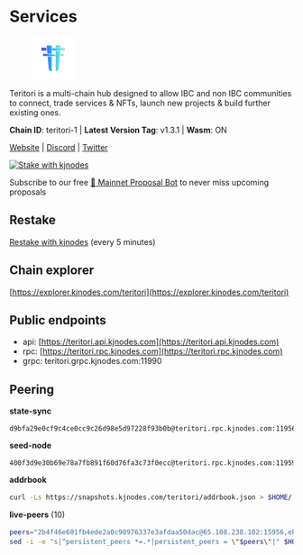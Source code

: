 # Services

<figure><img src="https://raw.githubusercontent.com/kj89/cosmos-images/main/logos/teritori.png" alt=""><figcaption></figcaption></figure>

Teritori is a multi-chain hub designed to allow IBC and non IBC communities  to connect, trade services & NFTs, launch new projects & build further existing ones.

**Chain ID**: teritori-1 | **Latest Version Tag**: v1.3.1 | **Wasm**: ON

[Website](https://teritori.com) | [Discord](https://discord.gg/teritori) | [Twitter](https://twitter.com/TeritoriNetwork)

[![Stake with kjnodes](https://i.ibb.co/cr44Q8j/button-stake-with-kjnodes.png)](https://restake.app/teritori/torivaloper184ln03hkpt75uhrrr26f66kvcqvf4yn4nc2xjm)

Subscribe to our free [🤖 Mainnet Proposal Bot](https://t.me/kjnodes_proposal_bot) to never miss upcoming proposals

## Restake

[Restake with kjnodes](https://restake.app/teritori/torivaloper184ln03hkpt75uhrrr26f66kvcqvf4yn4nc2xjm) (every 5 minutes)
## Chain explorer
[https://explorer.kjnodes.com/teritori](https://explorer.kjnodes.com/teritori)

## Public endpoints

* api: [https://teritori.api.kjnodes.com](https://teritori.api.kjnodes.com)
* rpc: [https://teritori.rpc.kjnodes.com](https://teritori.rpc.kjnodes.com)
* grpc: teritori.grpc.kjnodes.com:11990

## Peering

**state-sync**

```text
d9bfa29e0cf9c4ce0cc9c26d98e5d97228f93b0b@teritori.rpc.kjnodes.com:11956
```

**seed-node**

```text
400f3d9e30b69e78a7fb891f60d76fa3c73f0ecc@teritori.rpc.kjnodes.com:11959
```

**addrbook**
```bash
curl -Ls https://snapshots.kjnodes.com/teritori/addrbook.json > $HOME/.teritorid/config/addrbook.json
```

**live-peers** (10)
```bash
peers="2b4f46e601fb4ede2a0c98976337e3afdaa50dac@65.108.238.102:15956,ebc272824924ea1a27ea3183dd0b9ba713494f83@95.214.52.139:27166,d40face481bc00a617d9a29c39be412a776e28c2@116.202.36.240:10656,d9bfa29e0cf9c4ce0cc9c26d98e5d97228f93b0b@65.109.88.38:11956,5b9cb0bd49a09df34d43757ec52c14d56d13200c@69.197.23.33:26656,3bd3a20d7c8a26a20927289a7a6bffecf71de53e@51.81.155.97:10856,ab03f6d2d469e0be5b7fd5cb7388c7feffc1deac@15.235.114.194:10656,c124ce0b508e8b9ed1c5b6957f362225659b5343@169.155.168.57:26656,ec8608f6c529a15b7a0aa9a4b40151a08dc32fe4@65.109.65.221:26796,c670830fdf60374f008fa4a4eb851deddcdaef5b@65.109.88.107:46656"
sed -i -e "s|^persistent_peers *=.*|persistent_peers = \"$peers\"|" $HOME/.teritorid/config/config.toml
```
